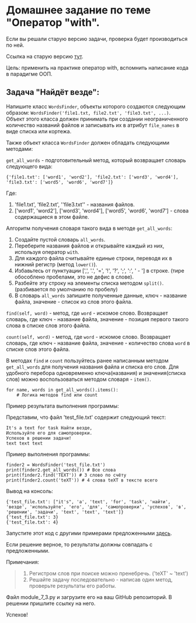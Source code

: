 # Домашнее задание по теме "Оператор "with".

Если вы решали старую версию задачи, проверка будет производиться по ней.

Ссылка на старую версию [тут](https://docs.google.com/document/d/1_nbF-kc9pAoxKhx9rmiI4lg0FJCLL_Umt_dATYPxq-4/edit?usp=sharing).

Цель: применить на практике оператор with, вспомнить написание кода в
парадигме ООП.

## Задача "Найдёт везде":

Напишите класс ```WordsFinder```, объекты которого создаются следующим
образом:
```WordsFinder('file1.txt, file2.txt', 'file3.txt', ...)```.
Объект этого класса должен принимать при создании неограниченного
количество названий файлов и записывать их в атрибут ```file_names``` в виде
списка или кортежа.

Также объект класса ```WordsFinder``` должен обладать следующими методами:

```get_all_words``` - подготовительный метод, который возвращает словарь
следующего вида:
```
{'file1.txt': ['word1', 'word2'], 'file2.txt': ['word3', 'word4'],
'file3.txt': ['word5', 'word6', 'word7']}
```
Где:
1. 'file1.txt', 'file2.txt', ''file3.txt'' - названия файлов.
2. ['word1', 'word2'], ['word3', 'word4'], ['word5', 'word6',
   'word7'] - слова содержащиеся в этом файле.

Алгоритм получения словаря такого вида в методе ```get_all_words```:
1. Создайте пустой словарь ```all_words```.
2. Переберите названия файлов и открывайте каждый из них, используя
   оператор ```with```.
3. Для каждого файла считывайте единые строки, переводя их в нижний
   регистр (метод ```lower()```).
4. Избавьтесь от пунктуации [',', '.', '=', '!', '?', ';', ':', ' - ']
   в строке. (тире обособлено пробелами, это не дефис в слове).
5. Разбейте эту строку на элементы списка методом ```split()```.
   (разбивается по умолчанию по пробелу)
6. В словарь ```all_words``` запишите полученные данные, ключ - название
   файла, значение - список из слов этого файла.

```find(self, word)``` - метод, где ```word``` - искомое слово. Возвращает
словарь, где ключ - название файла, значение - позиция первого такого слова в
списке слов этого файла.

```count(self, word)``` - метод, где ```word``` - искомое слово. Возвращает
словарь, где ключ - название файла, значение - количество слова ```word``` в
списке слов этого файла.

В методах ```find``` и ```count``` пользуйтесь ранее написанным методом
```get_all_words``` для получения названия файла и списка его слов.
Для удобного перебора одновременно ключа(названия) и значения(списка
слов) можно воспользоваться методом словаря - ```item()```.
```
for name, words in get_all_words().items():
    # Логика методов find или count
```

Пример результата выполнения программы:

Представим, что файл 'test_file.txt' содержит следующий текст:
```
It's a text for task Найти везде,
Используйте его для самопроверки.
Успехов в решении задачи!
text text text
```

Пример выполнения программы:
```
finder2 = WordsFinder('test_file.txt')
print(finder2.get_all_words()) # Все слова
print(finder2.find('TEXT')) # 3 слово по счёту
print(finder2.count('teXT')) # 4 слова teXT в тексте всего
```

Вывод на консоль:
```
{'test_file.txt': ["it's", 'a', 'text', 'for', 'task', 'найти',
'везде', 'используйте', 'его', 'для', 'самопроверки', 'успехов', 'в',
'решении', 'задачи', 'text', 'text', 'text']}
{'test_file.txt': 3}
{'test_file.txt': 4}
```

Запустите этот код с другими примерами предложенными [здесь](https://drive.google.com/drive/folders/1IJEynqs2lk-uP1wrVBpm_w3qnEQCCx6O?usp=sharing).

Если решение верное, то результаты должны совпадать с предложенными.

Примечания:
> 1. Регистром слов при поиске можно пренебречь. ('teXT' ~ 'text')
> 2. Решайте задачу последовательно - написав один метод, проверьте
     результаты его работы.

Файл module_7_3.py и загрузите его на ваш GitHub репозиторий. В решении
пришлите ссылку на него.

Успехов!

